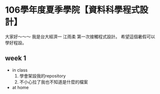 # 106學年度夏季學院【資料科學程式設計】
  大家好～～～
  我是台大經濟一 江雨柔 第一次接觸程式設計。
  希望這個暑假可以學好程設。
## week 1
  * in class
    1. 學會架設我的repository 
    2. 不小心拉了我也不知道是什麼的檔案
  * at home
